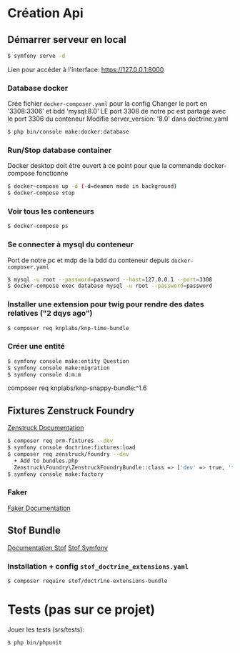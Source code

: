 # Création Api

## Démarrer serveur en local
```bash
$ symfony serve -d
```
Lien pour accéder à l'interface: https://127.0.0.1:8000

### Database docker
Crée fichier `docker-composer.yaml` pour la config
Changer le port en '3308:3306' et bdd 'mysql:8.0'
LE port 3308 de notre pc est partagé avec le port 3306 du conteneur
Modifie server_version: '8.0' dans doctrine.yaml
```bash
$ php bin/console make:docker:database
```

### Run/Stop database container
Docker desktop doit être ouvert à ce point pour que la commande docker-compose fonctionne
```bash
$ docker-compose up -d (-d=deamon mode in background)
$ docker-compose stop
```
### Voir tous les conteneurs 
```bash
$ docker-compose ps
```
### Se connecter à mysql du conteneur
Port de notre pc et mdp de la bdd du conteneur depuis `docker-composer.yaml`
```bash
$ mysql -u root --password=password --host=127.0.0.1 --port=3308
$ docker-compose exec database mysql -u root --password=password
```

### Installer une extension pour twig pour rendre des dates relatives ("2 dqys ago")
```bash
$ composer req knplabs/knp-time-bundle
```

### Créer une entité
```bash
$ symfony console make:entity Question
$ symfony console make:migration
$ symfony console d:m:m
```

composer req knplabs/knp-snappy-bundle:^1.6

## Fixtures Zenstruck Foundry
[Zenstruck Documentation][1]
```bash
$ composer req orm-fixtures --dev
$ symfony console doctrine:fixtures:load
$ composer req zenstruck/foundry --dev
  + Add to bundles.php
  Zenstruck\Foundry\ZenstruckFoundryBundle::class => ['dev' => true, 'test' => true]
$ symfony console make:factory 
```

### Faker
[Faker Documentation][2]

## Stof Bundle
[Documentation Stof][3]
[Stof Symfony][4]

### Installation + config `stof_doctrine_extensions.yaml`
```bash
$ composer require stof/doctrine-extensions-bundle
```


# Tests (pas sur ce projet)
Jouer les tests (srs/tests):

```bash
$ php bin/phpunit
```

[1]: https://symfony.com/bundles/ZenstruckFoundryBundle/current/index.html#reusable-model-factory-states
[2]: https://github.com/FakerPHP/Faker
[3]: https://github.com/stof/StofDoctrineExtensionsBundle
[4]: https://symfony.com/bundles/StofDoctrineExtensionsBundle/current/index.html